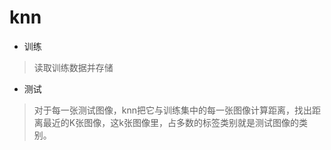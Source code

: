 knn 
===
* 训练<br>
> 读取训练数据并存储<Br>
* 测试<br>
> 对于每一张测试图像，knn把它与训练集中的每一张图像计算距离，找出距离最近的K张图像，这k张图像里，占多数的标签类别就是测试图像的类别。
